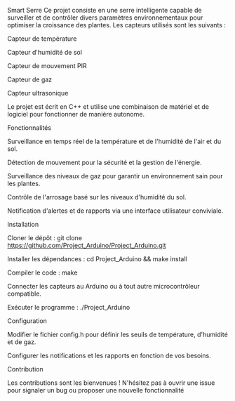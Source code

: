 Smart Serre
Ce projet consiste en une serre intelligente capable de surveiller et de contrôler divers paramètres environnementaux pour optimiser la croissance des plantes. Les capteurs utilisés sont les suivants :

Capteur de température

Capteur d'humidité de sol

Capteur de mouvement PIR

Capteur de gaz

Capteur ultrasonique

Le projet est écrit en C++ et utilise une combinaison de matériel et de logiciel pour fonctionner de manière autonome.

Fonctionnalités

Surveillance en temps réel de la température et de l'humidité de l'air et du sol.

Détection de mouvement pour la sécurité et la gestion de l'énergie.

Surveillance des niveaux de gaz pour garantir un environnement sain pour les plantes.

Contrôle de l'arrosage basé sur les niveaux d'humidité du sol.

Notification d'alertes et de rapports via une interface utilisateur conviviale.

Installation

Cloner le dépôt : git clone https://github.com/Project_Arduino/Project_Arduino.git

Installer les dépendances : cd Project_Arduino && make install

Compiler le code : make

Connecter les capteurs au Arduino ou à tout autre microcontrôleur compatible.

Exécuter le programme : ./Project_Arduino

Configuration

Modifier le fichier config.h pour définir les seuils de température, d'humidité et de gaz.

Configurer les notifications et les rapports en fonction de vos besoins.

Contribution

Les contributions sont les bienvenues ! N'hésitez pas à ouvrir une issue pour signaler un bug ou proposer une nouvelle fonctionnalité
